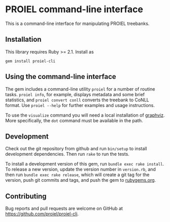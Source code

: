 # PROIEL command-line interface

This is a command-line interface for manipulating PROIEL treebanks.

## Installation

This library requires Ruby >= 2.1. Install as

```shell
gem install proiel-cli
```

## Using the command-line interface

The gem includes a command-line utility `proiel` for a number of routine tasks.
`proiel info`, for example, displays metadata and some brief statistics, and
`proiel convert conll` converts the treebank to CoNLL format. Use `proiel
--help` for further examples and usage instructions.

To use the `visualize` command you will need a local installation of [graphviz](http://graphviz.org). More specifically, the `dot` command must be available in the path.

## Development

Check out the git repository from github and run `bin/setup` to install
development dependencies. Then run `rake` to run the tests.

To install a development version of this gem, run `bundle exec rake install`.
To release a new version, update the version number in `version.rb`, and then
run `bundle exec rake release`, which will create a git tag for the version,
push git commits and tags, and push the gem to
[rubygems.org](https://rubygems.org).

## Contributing

Bug reports and pull requests are welcome on GitHub at
https://github.com/proiel/proiel-cli.
